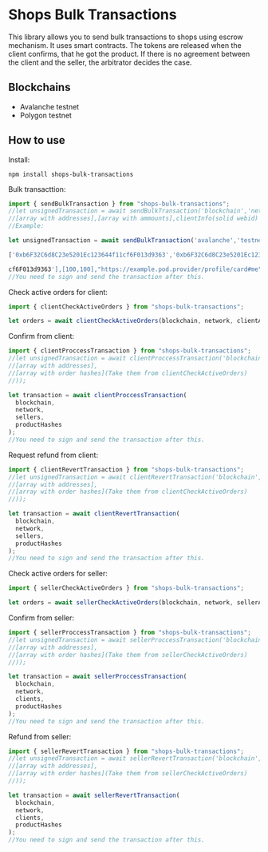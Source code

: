 # Shops Bulk Transactions

This library allows you to send bulk transactions to shops using escrow mechanism. It uses smart contracts. The tokens are released when the client confirms, that he got the product. If there is no agreement between the client and the seller, the arbitrator decides the case.

## Blockchains

- Avalanche testnet
- Polygon testnet

## How to use

Install:

```shell
npm install shops-bulk-transactions

```

Bulk transacttion:

```js
import { sendBulkTransaction } from "shops-bulk-transactions";
//let unsignedTransaction = await sendBulkTransaction('blockchain','network(mainnet,testnet ..)',
//[array with addresses],[array with ammounts],clientInfo(solid webid) ));
//Example:

let unsignedTransaction = await sendBulkTransaction('avalanche','testnet',

['0xb6F32C6d8C23e5201Ec123644f11cf6F013d9363','0xb6F32C6d8C23e5201Ec123644f11

cf6F013d9363'],[100,100],"https://example.pod.provider/profile/card#me"));
//You need to sign and send the transaction after this.
```

Check active orders for client:

```js
import { clientCheckActiveOrders } from "shops-bulk-transactions";

let orders = await clientCheckActiveOrders(blockchain, network, clientAddress);
```

Confirm from client:

```js
import { clientProccessTransaction } from "shops-bulk-transactions";
//let unsignedTransaction = await clientProccessTransaction('blockchain','network(mainnet,testnet ..)',
//[array with addresses],
//[array with order hashes](Take them from clientCheckActiveOrders)
//));

let transaction = await clientProccessTransaction(
  blockchain,
  network,
  sellers,
  productHashes
);
//You need to sign and send the transaction after this.
```

Request refund from client:

```js
import { clientRevertTransaction } from "shops-bulk-transactions";
//let unsignedTransaction = await clientRevertTransaction('blockchain','network(mainnet,testnet ..)',
//[array with addresses],
//[array with order hashes](Take them from clientCheckActiveOrders)
//));

let transaction = await clientRevertTransaction(
  blockchain,
  network,
  sellers,
  productHashes
);
//You need to sign and send the transaction after this.
```

Check active orders for seller:

```js
import { sellerCheckActiveOrders } from "shops-bulk-transactions";

let orders = await sellerCheckActiveOrders(blockchain, network, sellerAddress);
```

Confirm from seller:

```js
import { sellerProccessTransaction } from "shops-bulk-transactions";
//let unsignedTransaction = await sellerProccessTransaction('blockchain','network(mainnet,testnet ..)',
//[array with addresses],
//[array with order hashes](Take them from sellerCheckActiveOrders)
//));

let transaction = await sellerProccessTransaction(
  blockchain,
  network,
  clients,
  productHashes
);
//You need to sign and send the transaction after this.
```

Refund from seller:

```js
import { sellerRevertTransaction } from "shops-bulk-transactions";
//let unsignedTransaction = await sellerRevertTransaction('blockchain','network(mainnet,testnet ..)',
//[array with addresses],
//[array with order hashes](Take them from sellerCheckActiveOrders)
//));

let transaction = await sellerRevertTransaction(
  blockchain,
  network,
  clients,
  productHashes
);
//You need to sign and send the transaction after this.
```
